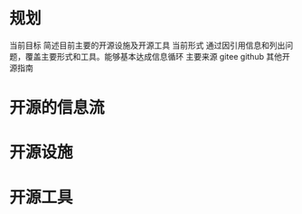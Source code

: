 # 规划
当前目标
简述目前主要的开源设施及开源工具
当前形式
通过因引用信息和列出问题，覆盖主要形式和工具。能够基本达成信息循环
主要来源
gitee
github
其他开源指南

# 开源的信息流



# 开源设施



# 开源工具